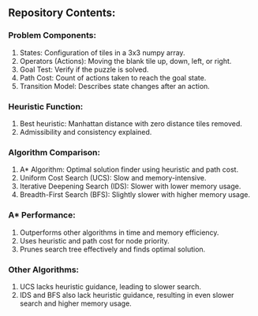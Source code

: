 ## Repository Contents:

### Problem Components:
1. States: Configuration of tiles in a 3x3 numpy array.
2. Operators (Actions): Moving the blank tile up, down, left, or right.
3. Goal Test: Verify if the puzzle is solved.
4. Path Cost: Count of actions taken to reach the goal state.
5. Transition Model: Describes state changes after an action.

### Heuristic Function:
1. Best heuristic: Manhattan distance with zero distance tiles removed.
2. Admissibility and consistency explained.

### Algorithm Comparison:
1. A* Algorithm: Optimal solution finder using heuristic and path cost.
2. Uniform Cost Search (UCS): Slow and memory-intensive.
3. Iterative Deepening Search (IDS): Slower with lower memory usage.
4. Breadth-First Search (BFS): Slightly slower with higher memory usage.

### A* Performance:
1. Outperforms other algorithms in time and memory efficiency.
2. Uses heuristic and path cost for node priority.
3. Prunes search tree effectively and finds optimal solution.

### Other Algorithms:
1. UCS lacks heuristic guidance, leading to slower search.
2. IDS and BFS also lack heuristic guidance, resulting in even slower search and higher memory usage.
